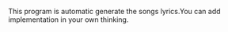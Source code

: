 This program is automatic generate the songs lyrics.You can add implementation in your own thinking.

